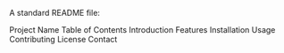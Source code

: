 
A standard README file:

Project Name
Table of Contents
Introduction
Features
Installation
Usage
Contributing
License
Contact
